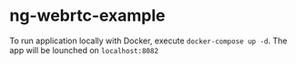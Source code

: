 # ng-webrtc-example

To run application locally with Docker, execute `docker-compose up -d`. The app will be lounched on `localhost:8082`
